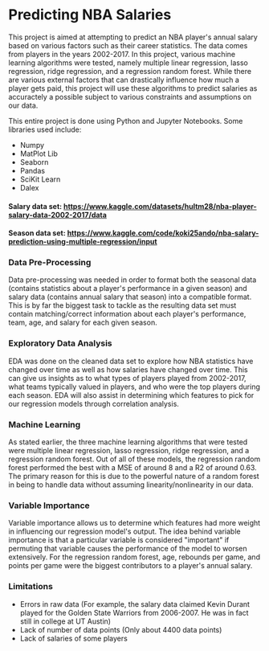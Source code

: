 # Predicting NBA Salaries

This project is aimed at attempting to predict an NBA player's annual salary based on various factors such as their career statistics. The data comes from players in the years 2002-2017. In this project, various machine learning algorithms were tested, namely multiple linear regression, lasso regression, ridge regression, and a regression random forest. While there are various external factors that can drastically influence how much a player gets paid, this project will use these algorithms to predict salaries as accuractely a possible subject to various constraints and assumptions on our data.

This entire project is done using Python and Jupyter Notebooks. Some libraries used include:
- Numpy
- MatPlot Lib
- Seaborn
- Pandas
- SciKit Learn
- Dalex

#### Salary data set: https://www.kaggle.com/datasets/hultm28/nba-player-salary-data-2002-2017/data
#### Season data set: https://www.kaggle.com/code/koki25ando/nba-salary-prediction-using-multiple-regression/input

### Data Pre-Processing
Data pre-processing was needed in order to format both the seasonal data (contains statistics about a player's performance in a given season) and salary data (contains annual salary that season) into a compatible format. This is by far the biggest task to tackle as the resulting data set must contain matching/correct information about each player's performance, team, age, and salary for each given season. 

### Exploratory Data Analysis
EDA was done on the cleaned data set to explore how NBA statistics have changed over time as well as how salaries have changed over time. This can give us insights as to what types of players played from 2002-2017, what teams typically valued in players, and who were the top players during each season. EDA will also assist in determining which features to pick for our regression models through correlation analysis.

### Machine Learning 
As stated earlier, the three machine learning algorithms that were tested were  multiple linear regression, lasso regression, ridge regression, and a regression random forest. Out of all of these models, the regression random forest performed the best with a MSE of around 8 and a R2 of around 0.63. The primary reason for this is due to the powerful nature of a random forest in being to handle data without assuming linearity/nonlinearity in our data.

### Variable Importance
Variable importance allows us to determine which features had more weight in influencing our regression model's output. The idea behind variable importance is that a particular variable is considered "important" if permuting that variable causes the performance of the model to worsen extensively. For the regression random forest, age, rebounds per game, and points per game were the biggest contributors to a player's annual salary.

### Limitations
- Errors in raw data (For example, the salary data claimed Kevin Durant played for the Golden State Warriors from 2006-2007. He was in fact still in college at UT Austin)
- Lack of number of data points (Only about 4400 data points)
- Lack of salaries of some players
